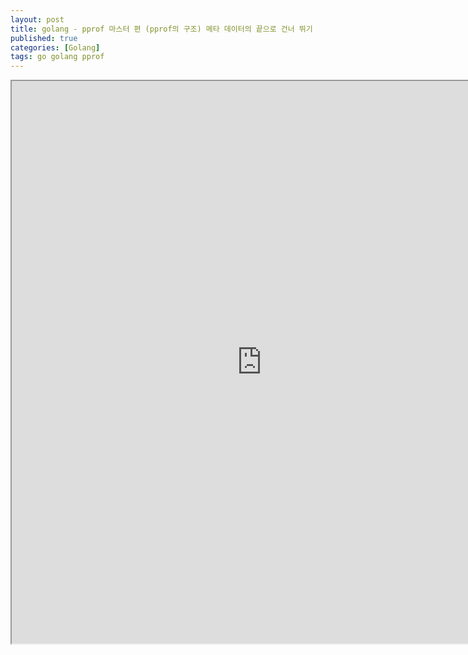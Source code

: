 ```yaml
---
layout: post
title: golang - pprof 마스터 편 (pprof의 구조) 메타 데이터의 끝으로 건너 뛰기
published: true
categories: [Golang]
tags: go golang pprof
---
```

<iframe width="800" height="900" src="https://docs.google.com/document/d/e/2PACX-1vRC2cNLxmtl5E0jlzFLN4KzxVE8fxzqkY_2xO98bhLtpNYHiq0nYHZLoAntKEmIM2zzwOSE3xDlUfTz/pub?embedded=true"></iframe>    
  